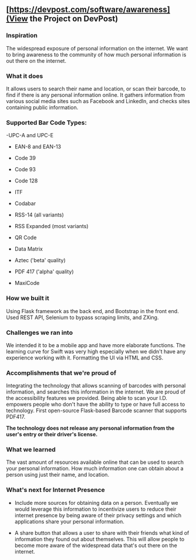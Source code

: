 ## [https://devpost.com/software/awareness](View the Project on DevPost)

### Inspiration

The widespread exposure of personal information on the internet. We want to bring awareness to the community of how much personal information is out there on the internet.

### What it does

It allows users to search their name and location, or scan their barcode, to find if there is any personal information online. It gathers information from various social media sites such as Facebook and LinkedIn, and checks sites containing public information.

### Supported Bar Code Types:

 -UPC-A and UPC-E

- EAN-8 and EAN-13

- Code 39

- Code 93

- Code 128

- ITF

- Codabar

- RSS-14 (all variants)

- RSS Expanded (most variants)

- QR Code

- Data Matrix

- Aztec ('beta' quality)

- PDF 417 ('alpha' quality)

- MaxiCode

### How we built it

Using Flask framework as the back end, and Bootstrap in the front end. Used REST API, Selenium to bypass scraping limits, and ZXing.

### Challenges we ran into

We intended it to be a mobile app and have more elaborate functions. The learning curve for Swift was very high especially when we didn't have any experience working with it. Formatting the UI via HTML and CSS.

### Accomplishments that we're proud of

Integrating the technology that allows scanning of barcodes with personal information, and searches this information in the internet. We are proud of the accessibility features we provided. Being able to scan your I.D. empowers people who don't have the ability to type or have full access to technology. First open-source Flask-based Barcode scanner that supports PDF417.

**The technology does not release any personal information from the user's entry or their driver's license.**

### What we learned
The vast amount of resources available online that can be used to search your personal information. How much information one can obtain about a person using just their name, and location.

### What's next for Internet Presence

- Include more sources for obtaining data on a person. Eventually we would leverage this information to incentivize users to reduce their internet presence by being aware of their privacy settings and which applications share your personal information.

- A share button that allows a user to share with their friends what kind of information they found out about themselves. This will allow people to become more aware of the widespread data that's out there on the internet.
